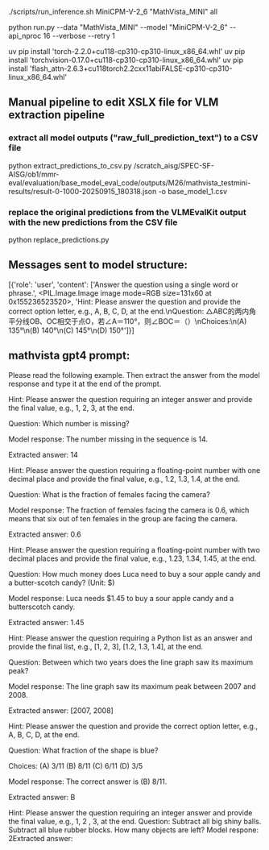 ./scripts/run_inference.sh MiniCPM-V-2_6 "MathVista_MINI" all

python run.py --data "MathVista_MINI" --model "MiniCPM-V-2_6" --api_nproc 16 --verbose --retry 1

uv pip install 'torch-2.2.0+cu118-cp310-cp310-linux_x86_64.whl'
uv pip install 'torchvision-0.17.0+cu118-cp310-cp310-linux_x86_64.whl'
uv pip install 'flash_attn-2.6.3+cu118torch2.2cxx11abiFALSE-cp310-cp310-linux_x86_64.whl'

## Manual pipeline to edit XSLX file for VLM extraction pipeline
### extract all model outputs ("raw_full_prediction_text") to a CSV file
python extract_predictions_to_csv.py /scratch_aisg/SPEC-SF-AISG/ob1/mmr-eval/evaluation/base_model_eval_code/outputs/M26/mathvista_testmini-results/result-0-1000-20250915_180318.json -o base_model_1.csv

### replace the original predictions from the VLMEvalKit output with the new predictions from the CSV file
python replace_predictions.py

## Messages sent to model structure:
[{'role': 'user', 'content': ['Answer the question using a single word or phrase.', <PIL.Image.Image image mode=RGB size=131x60 at 0x155236523520>, 'Hint: Please answer the question and provide the correct option letter, e.g., A, B, C, D, at the end.\nQuestion: △ABC的两内角平分线OB、OC相交于点O，若∠A＝110°，则∠BOC＝（）\nChoices:\n(A) 135°\n(B) 140°\n(C) 145°\n(D) 150°']}]

## mathvista gpt4 prompt:
Please read the following example.
Then extract the answer from the model response and type it at the end of the prompt.


Hint: Please answer the question requiring an integer answer and provide the final value,
e.g., 1, 2, 3, at the end.

Question: Which number is missing?

Model response: The number missing in the sequence is 14.

Extracted answer: 14


Hint: Please answer the question requiring a floating-point number with one decimal place and provide the final value,
e.g., 1.2, 1.3, 1.4, at the end.

Question: What is the fraction of females facing the camera?

Model response: The fraction of females facing the camera is 0.6,
which means that six out of ten females in the group are facing the camera.

Extracted answer: 0.6


Hint: Please answer the question requiring a floating-point number with two decimal places and provide the final value,
e.g., 1.23, 1.34, 1.45, at the end.

Question: How much money does Luca need to buy a sour apple candy and a butter-scotch candy? (Unit: $)

Model response: Luca needs $1.45 to buy a sour apple candy and a butterscotch candy.

Extracted answer: 1.45


Hint: Please answer the question requiring a Python list as an answer and provide the final list,
e.g., [1, 2, 3], [1.2, 1.3, 1.4], at the end.

Question: Between which two years does the line graph saw its maximum peak?

Model response: The line graph saw its maximum peak between 2007 and 2008.

Extracted answer: [2007, 2008]


Hint: Please answer the question and provide the correct option letter, e.g., A, B, C, D, at the end.

Question: What fraction of the shape is blue?

Choices: (A) 3/11 (B) 8/11 (C) 6/11 (D) 3/5

Model response: The correct answer is (B) 8/11.

Extracted answer: B

Hint: Please answer the question requiring an integer answer and provide the final value, e.g., 1, 2
, 3, at the end.
Question: Subtract all big shiny balls. Subtract all blue rubber blocks. How many objects are left?
Model respone: 2Extracted answer: